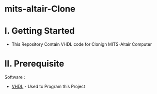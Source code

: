 # mits-altair-Clone

# I. Getting Started
* This Repository Contain VHDL code for Clonign MITS-Altair Computer

# II. Prerequisite

Software :

* [VHDL](https://vhdlweb.com/) - Used to Program this Project

